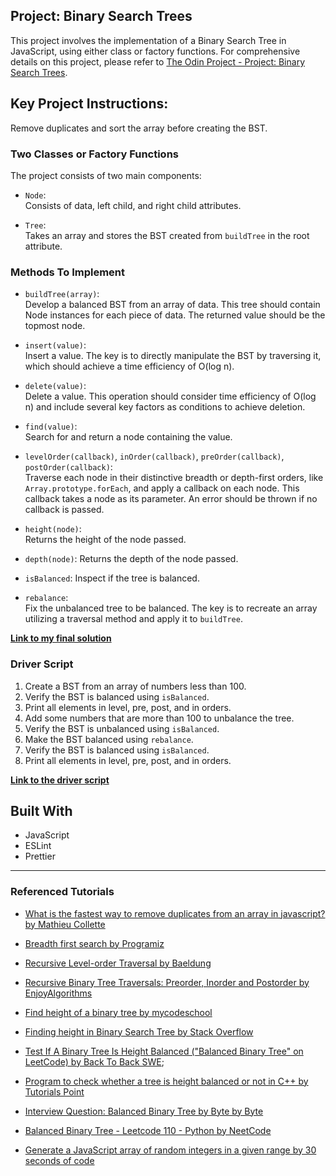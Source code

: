 ## Project: Binary Search Trees

This project involves the implementation of a Binary Search Tree in JavaScript, using either class or factory functions. For comprehensive details on this project, please refer to [The Odin Project - Project: Binary Search Trees](https://www.theodinproject.com/lessons/javascript-binary-search-trees).

## Key Project Instructions:

Remove duplicates and sort the array before creating the BST.

### Two Classes or Factory Functions

The project consists of two main components:

- `Node`:<br>
  Consists of data, left child, and right child attributes.

- `Tree`:<br>
  Takes an array and stores the BST created from `buildTree` in the root attribute.

### Methods To Implement

- `buildTree(array)`:<br>
  Develop a balanced BST from an array of data. This tree should contain Node instances for each piece of data. The returned value should be the topmost node.

- `insert(value)`:<br>
  Insert a value. The key is to directly manipulate the BST by traversing it, which should achieve a time efficiency of O(log n).

- `delete(value)`:<br>
  Delete a value. This operation should consider time efficiency of O(log n) and include several key factors as conditions to achieve deletion.

- `find(value)`:<br>
  Search for and return a node containing the value.

- `levelOrder(callback)`, `inOrder(callback)`, `preOrder(callback)`, `postOrder(callback)`:<br>
  Traverse each node in their distinctive breadth or depth-first orders, like `Array.prototype.forEach`, and apply a callback on each node. This callback takes a node as its parameter. An error should be thrown if no callback is passed.
- `height(node)`:<br>
  Returns the height of the node passed.

- `depth(node)`:<dr>
  Returns the depth of the node passed.

- `isBalanced`:<dr>
  Inspect if the tree is balanced.

- `rebalance`:<br>
  Fix the unbalanced tree to be balanced. The key is to recreate an array utilizing a traversal method and apply it to `buildTree`.

**[Link to my final solution](./bst.js)**

### Driver Script

1. Create a BST from an array of numbers less than 100.
2. Verify the BST is balanced using `isBalanced`.
3. Print all elements in level, pre, post, and in orders.
4. Add some numbers that are more than 100 to unbalance the tree.
5. Verify the BST is unbalanced using `isBalanced`.
6. Make the BST balanced using `rebalance`.
7. Verify the BST is balanced using `isBalanced`.
8. Print all elements in level, pre, post, and in orders.

**[Link to the driver script](./driver.js)**

## Built With

- JavaScript
- ESLint
- Prettier

---

### Referenced Tutorials

- [What is the fastest way to remove duplicates from an array in javascript? by Mathieu Collette](https://medium.com/@collettemathieu/what-is-the-fastest-way-to-remove-duplicates-from-an-array-in-javascript-9e5b4d3f55e1)

- [Breadth first search by Programiz](https://www.programiz.com/dsa/graph-bfs)

- [Recursive Level-order Traversal by Baeldung](https://www.baeldung.com/cs/level-order-traversal-binary-tree#2-recursive-level-order-traversal)

- [Recursive Binary Tree Traversals: Preorder, Inorder and Postorder by EnjoyAlgorithms](https://www.enjoyalgorithms.com/blog/binary-tree-traversals-preorder-inorder-postorder)

- [Find height of a binary tree by mycodeschool](https://youtu.be/_pnqMz5nrRs?si=EJlci-rvKYeszRZI)

- [Finding height in Binary Search Tree by Stack Overflow](https://stackoverflow.com/questions/2597637/finding-height-in-binary-search-tree)

- [Test If A Binary Tree Is Height Balanced ("Balanced Binary Tree" on LeetCode) by Back To Back SWE](https://youtu.be/LU4fGD-fgJQ?si=Kujoe52ti6EAZmJx);

- [Program to check whether a tree is height balanced or not in C++ by Tutorials Point](https://www.tutorialspoint.com/program-to-check-whether-a-tree-is-height-balanced-or-not-in-cplusplus)

- [Interview Question: Balanced Binary Tree by Byte by Byte](https://youtu.be/nOcFiGl5Vy4?si=Ihn2ABXT4apioIEE)

- [Balanced Binary Tree - Leetcode 110 - Python by NeetCode](https://youtu.be/QfJsau0ItOY?si=dJ73cjLHHd4aB5D7)

- [Generate a JavaScript array of random integers in a given range by 30 seconds of code](https://www.30secondsofcode.org/js/s/random-integer-array-in-range/)
